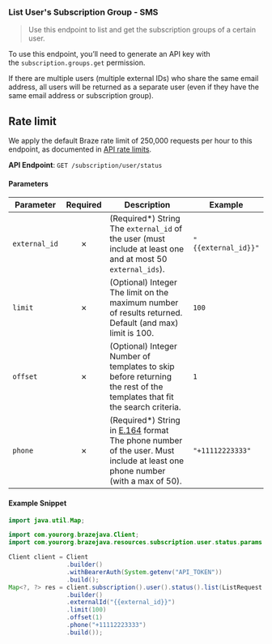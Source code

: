 
### List User's Subscription Group - SMS <a name="list"></a>

> Use this endpoint to list and get the subscription groups of a certain user. 
  

To use this endpoint, you’ll need to generate an API key with the `subscription.groups.get` permission.

If there are multiple users (multiple external IDs) who share the same email address, all users will be returned as a separate user (even if they have the same email address or subscription group).

## Rate limit

We apply the default Braze rate limit of 250,000 requests per hour to this endpoint, as documented in [API rate limits](https://www.braze.com/docs/api/api_limits/).

**API Endpoint**: `GET /subscription/user/status`

#### Parameters

| Parameter | Required | Description | Example |
|-----------|:--------:|-------------|--------|
| `external_id` | ✗ | (Required*) String  The `external_id` of the user (must include at least one and at most 50 `external_ids`). | `"{{external_id}}"` |
| `limit` | ✗ | (Optional) Integer  The limit on the maximum number of results returned. Default (and max) limit is 100. | `100` |
| `offset` | ✗ | (Optional) Integer  	Number of templates to skip before returning the rest of the templates that fit the search criteria. | `1` |
| `phone` | ✗ | (Required*) String in [E.164](https://en.wikipedia.org/wiki/E.164) format  The phone number of the user. Must include at least one phone number (with a max of 50). | `"+11112223333"` |

#### Example Snippet

```java
import java.util.Map;

import com.yourorg.brazejava.Client;
import com.yourorg.brazejava.resources.subscription.user.status.params.ListRequest;

Client client = Client
                .builder()
                .withBearerAuth(System.getenv("API_TOKEN"))
                .build();
Map<?, ?> res = client.subscription().user().status().list(ListRequest
                .builder()
                .externalId("{{external_id}}")
                .limit(100)
                .offset(1)
                .phone("+11112223333")
                .build());
```
